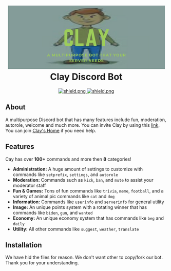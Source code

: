 <h1 align="center">
  <br>
  <a href="https://github.com/mrnothingslee-sudo/Clay"><img src="Clay_banner.png"></a>
  <br>
  Clay Discord Bot
  <br>
</h1>
<p align="center">
  <a href="https://discord.gg/ds3JY3b8wy">
    <img src="https://discordapp.com/api/guilds/925074738311757844/widget.png?style=shield" alt="shield.png">
  </a> 

 <a href="https://github.com/discordjs">
    <img src="https://img.shields.io/badge/discord.js-v12.3.1-blue.svg?logo=npm" alt="shield.png">
  </a>


## About
A multipurpose Discord bot that has many features include fun, moderation, autorole, welcome and much more. You can invite Clay by using this [link](https://discord.com/api/oauth2/authorize?client_id=922233675981131859&permissions=1548921975&scope=bot). You can join [Clay's Home](https://discord.gg/ds3JY3b8wy) if you need help.

## Features
Cay has over **100+** commands and more then **8** categories!

  * **Administration:** A huge amount of settings to customize with commands like `setprefix`, `settings`, and `autorole`
  * **Moderation:** Commands such as `kick`, `ban`, and `mute` to assist your moderator staff
  * **Fun & Games:** Tons of fun commands like `trivia`, `meme`, `football`, and a variety of animal pic commands like `cat` and `dog`
  * **Information:** Commands like `userinfo` and `serverinfo` for general utility
  * **Image:** An unique points system with a rotating winner that has commands like `biden`, `gun`, and `wanted`
  * **Economy:** An unique economy system that has commands like `beg` and `daily`
  * **Utility:** All other commands like `suggest`, `weather`, `translate`

## Installation
We have hid the files for reason. We don't want other to copy/fork our bot. Thank you for your understanding.
